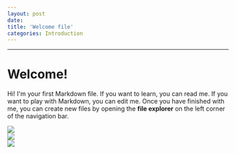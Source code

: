 ```yaml
---
layout: post
date: 
title: 'Welcome file'
categories: Introduction
---
```

___

# Welcome!

Hi! I'm your first Markdown file. If you want to learn, you can read me. If you want to play with Markdown, you can edit me. Once you have finished with me, you can create new files by opening the **file explorer** on the left corner of the navigation bar.

![][link0]  
![][link1]  
![][link2]  


[link0]:  {path}/test_0.jpg
[link1]:  {path}/test_1.jpg
[link2]:  {path}/test_2.jpg
